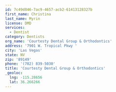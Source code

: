 ```yaml
---
id: 7c49d846-7ac9-4657-acb2-61413128327b
first_name: Christina
last_name: Myrin
license: DMD
services:
  - Dentist
category: Dentists
org_name: 'Courtesty Dental Group & Orthodontics'
address: '7901 W. Tropical Pkwy '
city: 'Las Vegas'
state: NV
zip: '89149'
phone: '(702) 839-5030'
title: 'Courtesty Dental Group & Orthodontics'
_geoloc:
  lng: -115.28656
  lat: 36.266266
---
```

